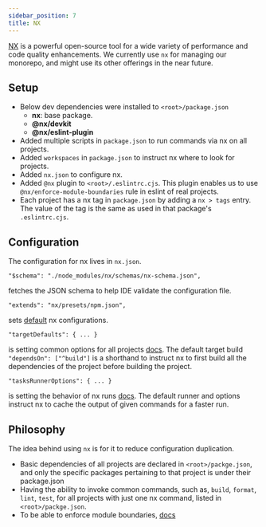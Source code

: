 ```yaml
---
sidebar_position: 7
title: NX
---
```


[NX](https://nx.dev/concepts/more-concepts/why-monorepos) is a powerful open-source tool for a wide variety of
performance and code quality enhancements. We currently use `nx` for managing our monorepo,
and might use its other offerings in the near future.

## Setup
* Below dev dependencies were installed to `<root>/package.json`
  * **nx**: base package.
  * **@nx/devkit**
  * **@nx/eslint-plugin**
* Added multiple scripts in `package.json` to run commands via nx on all projects.
* Added `workspaces` in `package.json` to instruct nx where to look for projects.
* Added `nx.json` to configure nx.
* Added `@nx` plugin to `<root>/.eslintrc.cjs`. This plugin enables us to use `@nx/enforce-module-boundaries` rule in
eslint of real projects.
* Each project has a nx tag in `package.json` by adding a `nx > tags` entry.
The value of the tag is the same as used in that package's `.eslintrc.cjs`.

## Configuration
The configuration for nx lives in `nx.json`.
<br />

```
"$schema": "./node_modules/nx/schemas/nx-schema.json",
```
fetches the JSON schema to help IDE validate the configuration file.
<br />

```
"extends": "nx/presets/npm.json",
```
sets [default](https://github.com/nrwl/nx/blob/master/packages/nx/presets/npm.json) nx configurations.
<br />

```
"targetDefaults": { ... }
```
is setting common options for all projects [docs](https://nx.dev/reference/nx-json#target-defaults).
The default target build `"dependsOn": ["^build"]` is a shorthand to instruct nx to first build
all the dependencies of the project before building the project.
<br />

```
"tasksRunnerOptions": { ... }
```
is setting the behavior of nx runs [docs](https://nx.dev/reference/nx-json#tasks-runner-options).
The default runner and options instruct nx to cache the output of given commands for a faster run.

## Philosophy
The idea behind using `nx` is for it to reduce configuration duplication.
* Basic dependencies of all projects are declared in `<root>/packge.json`,
and only the specific packages pertaining to that project is under their package.json
* Having the ability to invoke common commands, such as, `build`, `format`, `lint`, `test`,
for all projects with just one nx command, listed in `<root>/packge.json`.
* To be able to enforce module boundaries, [docs](https://nx.dev/core-features/enforce-module-boundaries)
